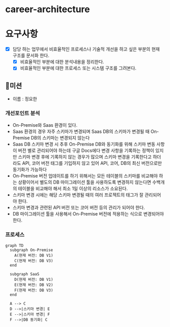 # career-architecture

# 요구사항
- [x] 담당 하는 업무에서 비효율적인 프로세스나 기술적 개선을 하고 싶은 부분의 현재 구조를 문서화 한다.
    - [x] 비효율적인 부분에 대한 분석내용을 정리한다.
    - [x] 비효율적인 부분에 대한 프로세스 또는 시스템 구조를 그려본다.

## 🚀미션
- 이름 : 정요한

### 개선포인트 분석
- On-Premise와 Saas 환경이 있다.
- Saas 환경의 경우 자주 스키마가 변경되며 Saas DB의 스키마가 변경될 때 On-Premise DB의 스키마는 변경되지 않는다
- Saas DB 스키마 변경 시 추후 On-Premise DB와 동기화를 위해 스키마 변동 사항이 버전 별로 관리되어야 하는데
  구글 Docs에다 변경 사항을 기록하는 정책이 있지만 스키마 변경 후에 기록하지 않는 경우가 많으며 스키마 변경을 기록한다고 하더라도
  API, 코어 버전 태그를 기입하지 않고 있어 API, 코어, DB의 최신 버전으로만 동기화가 가능하다 
- On-Premise 버전 업데이트를 하기 위해서는 모든 테이블의 스키마를 비교해야 하는 상황이어서
  별도의 DB 마이그레이션 툴을 사용하도록 변경하지 않는다면 수백개의 테이블을 비교해야 해서 최소 1일 이상의 리소스가 소요된다. 
- 스키마 변경 시에는 해당 스키마 변경될 때의 여러 프로젝트의 태그가 잘 관리되어야 한다.
- 스키마 변경과 관련된 API 버전 또는 코어 버전 등의 관리가 되어야 한다.
- DB 마이그레이션 툴을 사용해서 On-Premise 버전에 적용하는 식으로 변경되어야 한다.
 
### 프로세스
```mermaid
graph TD
  subgraph On-Premise
    A(현재 버전: DB V1)
    C(현재 버전: DB V3)
  end
        
  subgraph SaaS
    D(현재 버전: DB V1)
    E(현재 버전: DB V2)
    F(현재 버전: DB V3)
  end

  A --> C
  D -->|스키마 변경| E
  E -->|스키마 변경| F
  F -->|DB 동기화| C

    
```
